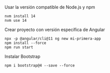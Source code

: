 Usar la versión compatible de Node.js y npm

```
nvm install 14
nvm use 14
```

Crear proyecto con versión específica de Angular

```
npx -p @angular/cli@11 ng new mi-primera-app
npm install --force
npm run start
```

Instalar Bootstrap

```
npm i bootstrap@4 --save --force
```